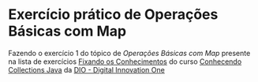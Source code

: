 # Exercício prático de Operações Básicas com Map

Fazendo o exercício 1 do tópico de *Operações Básicas com Map* presente na
lista de exercícios
[Fixando os Conhecimentos](https://github.com/cami-la/collections-java-api-2023/blob/master/src/main/java/map/README.md) do curso [Conhecendo Collections Java](https://web.dio.me/track/bradesco-java-cloud-native/course/conhecendo-collections-java/learning/c5d6f4e1-6d05-4eea-93d8-d292c708999f)
da [DIO - Digital Innovation One](https://web.dio.me/)